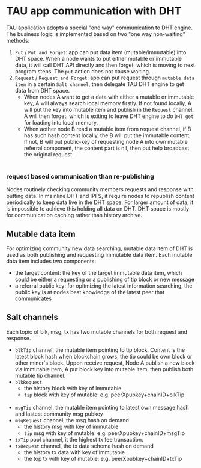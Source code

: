 # TAU app communication with DHT
TAU application adopts a special "one way" communication to DHT engine. The business logic is implemented based on two  "one way non-waiting" methods:
1. `Put` / `Put and Forget`: app can put data item (mutable/immutable) into DHT space. When a node wants to put either mutable or immutable data, it will call DHT API directly and then forget, which is moving to next program steps. The `put` action does not cause waiting. 
2. `Request` / `Request and Forget`: app can put request through `mutable data item` in a certain `Salt channel`, then delegate TAU DHT engine to get data from DHT space. 
   * When nodes A want to get a data with either a mutable or immutable key, A will always search local memory firstly. If not found locally, A will put the key into mutable item and publish in the `Request` channel. A will then forget, which is exiting to leave DHT engine to do `DHT get` for loading into local memory. 
   * When aother node B read a mutable item from request channel, if B has such hash content locally, the B will put the immutable content; if not, B will put public-key of requesting node A into own mutable referral component, the content part is nil, then put help broadcast the original request. <br><br>

### request based communication than re-publishing
Nodes routinely checking community members requests and response with putting data. In mainline DHT and IPFS, it require nodes to republish content periodically to keep data live in the DHT space. For larger amount of data, it is impossible to achieve this holding all data on DHT. DHT space is mostly for communication caching rather than history archive. 

## Mutable data item
For optimizing community new data searching, mutable data item of DHT is used as both publishing and requesting immutable data item. Each mutable data item includes two components:
* the target content: the key of the target immutable data item, which could be either a requesting or a publishing of tip block or new message
* a referral public key: for opitmizing the latest information searching, the public key is at nodes best knowledge of the latest peer that communicates

## Salt channels
Each topic of blk, msg, tx has two mutable channels for both request and response.<br>
*  `blkTip` channel, the mutable item pointing to tip block. Content is the latest block hash when blockchain grows, the tip could be own block or other miner's block. Uppon receive request, Node A publish a new block via immutable item, A put block key into mutable item, then publish both mutable tip channel. 
* `blkRequest` 
  * the history block with key of immutable
  * `tip` block with key of mutable:  e.g. peerXpubkey+chainID+blkTip
 <br><br>
* `msgTip` channel, the mutable item pointing to latest own message hash and lastest community msg pubkey
* `msgRequest` channel, the msg hash on demand
  * the history msg with key of immutable
  * `tip` msg with key of mutable:  e.g. peerXpubkey+chainID+msgTip
 <br><be>
* `txTip` pool channel, it the highest tx fee transaction. 
* `txRequest` channel, the tx data schema hash on demand
  * the history tx data with key of immutable
  * the top tx with key of mutable:  e.g. peerXpubkey+chainID+txTip
